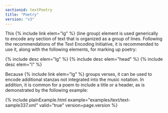 ```yaml
---
sectionid: textPoetry
title: "Poetry"
version: "v3"
---
```


This {% include link elem="lg" %} (line group) element is used generically to encode any section
of text that is organized as a group of lines. Following the recommendations of the
Text
Encoding Initiative, it is recommended to use it, along with the following elements,
for
marking up poetry:



{% include desc elem="lg" %}
{% include desc elem="head" %}
{% include desc elem="l" %}




Because {% include link elem="lg" %} groups verses, it can be used to encode additional stanzas
not integrated into the music notation. In addition, it is common for a poem to include
a
title or a header, as is demonstrated by the following example:

{% include plainExample.html example="examples/text/text-sample337.xml" valid="true" version=page.version %}
